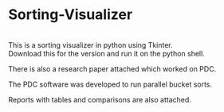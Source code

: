# Sorting-Visualizer
<br>
This is a sorting visualizer in python using Tkinter.<br>
Download this for the version and run it on the python shell.

There is also a research paper attached which worked on PDC.

The PDC software was developed to run parallel bucket sorts.

Reports with tables and comparisons are also attached.
